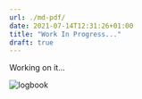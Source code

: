 ```yaml
---
url: ./md-pdf/
date: 2021-07-14T12:31:26+01:00
title: "Work In Progress..."
draft: true
---
```


Working on it...

<!--more-->

![logbook](../../../images/wip.gif)
